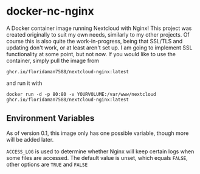 # docker-nc-nginx

A Docker container image running Nextcloud with Nginx! This project was created originally to suit my own needs, similarly to my other projects. 
Of course this is also quite the work-in-progress, being that SSL/TLS and updating don't work, or at least aren't set up. I am going to implement SSL functionality at some point, but not now.
If you would like to use the container, simply pull the image from 

``ghcr.io/floridaman7588/nextcloud-nginx:latest``

and run it with 

``docker run -d -p 80:80 -v YOURVOLUME:/var/www/nextcloud ghcr.io/floridaman7588/nextcloud-nginx:latest``

## Environment Variables

As of version 0.1, this image only has one possible variable, though more will be added later.

``ACCESS_LOG`` is used to determine whether Nginx will keep certain logs when some files are accessed. The default value is unset, which equals ``FALSE``, other options are ``TRUE`` and ``FALSE``
